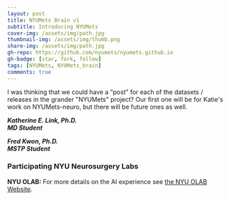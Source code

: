 ```yaml
---
layout: post
title: NYUMets Brain v1
subtitle: Introducing NYUMets
cover-img: /assets/img/path.jpg
thumbnail-img: /assets/img/thumb.png
share-img: /assets/img/path.jpg
gh-repo: https://github.com/nyumets/nyumets.github.io
gh-badge: [star, fork, follow]
tags: [NYUMets, NYUMets_brain]
comments: true
---
```


I was thinking that we could have a "post" for each of the datasets / releases in the grander "NYUMets" project? Our first one will be for Katie's work on NYUMets-neuro, but there will be future ones as well.

<!---
![Eric Oermann](https://nyumets.org/assets/img/oermann_talk_violakeh_bright.png "EKO")
--->
***Katherine E. Link, Ph.D.*** \
***MD Student***

<!---
![Eric Oermann](https://nyumets.org/assets/img/oermann_talk_violakeh_bright.png "EKO")
--->
***Fred Kwon, Ph.D.*** \
***MSTP Student***


### Participating NYU Neurosurgery Labs
**NYU OLAB:** For more details on the AI experience see [the NYU OLAB Website](https://nyuolab.org/).